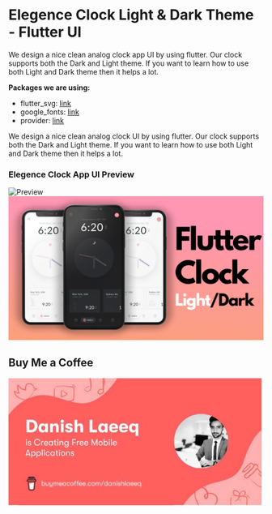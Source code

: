 # Elegence Clock Light & Dark Theme - Flutter UI

We design a nice clean analog clock app UI by using flutter. Our clock supports both the Dark and Light theme. If you want to learn how to use both Light and Dark theme then it helps a lot.

**Packages we are using:**

- flutter_svg: [link](https://pub.dev/packages/flutter_svg)
- google_fonts: [link](https://pub.dev/packages/google_fonts)
- provider: [link](https://pub.dev/packages/provider)

We design a nice clean analog clock UI by using flutter. Our clock supports both the Dark and Light theme. If you want to learn how to use both Light and Dark theme then it helps a lot.

### Elegence Clock App UI Preview

![Preview](/intro.gif)
![Preview](/ui.png)


## Buy Me a Coffee
![Preview](/support.jpg)

